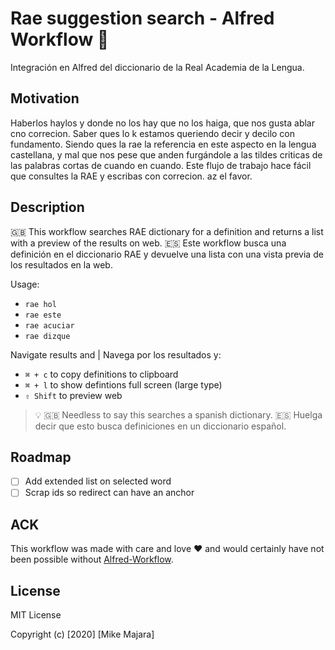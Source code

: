 # Rae suggestion search - Alfred Workflow 📖

Integración en Alfred del diccionario de la Real Academia de la Lengua.

## Motivation
Haberlos haylos y donde no los hay que no los haiga, que nos gusta ablar cno correcion. 
Saber ques lo k estamos queriendo decir y decilo con fundamento. Siendo ques la rae la referencia en este aspecto en la lengua castellana, y mal que nos pese
que anden furgándole a las tildes criticas de las palabras cortas de cuando en cuando. Este flujo de trabajo hace fácil que consultes la RAE y escribas con correcion.
az el favor.

## Description
🇬🇧 This workflow searches RAE dictionary for a definition and returns a list with a preview of the results on web. 
🇪🇸 Este workflow busca una definición en el diccionario RAE y devuelve una lista con una vista previa de los resultados en la web.

Usage:
- `rae hol`
- `rae este`
- `rae acuciar`
- `rae dizque`

Navigate results and | Navega por los resultados y:
- `⌘ + c` to copy definitions to clipboard
- `⌘ + l` to show defintions full screen (large type)
- `⇧ Shift` to preview web

> 💡 
> 🇬🇧 Needless to say this searches a spanish dictionary. 
> 🇪🇸 Huelga decir que esto busca definiciones en un diccionario español.


## Roadmap

- [ ] Add extended list on selected word
- [ ] Scrap ids so redirect can have an anchor

## ACK

This workflow was made with care and love ❤ and would certainly have not been possible without [Alfred-Workflow](https://github.com/deanishe/alfred-workflow).

## License

MIT License

Copyright (c) [2020] [Mike Majara]

